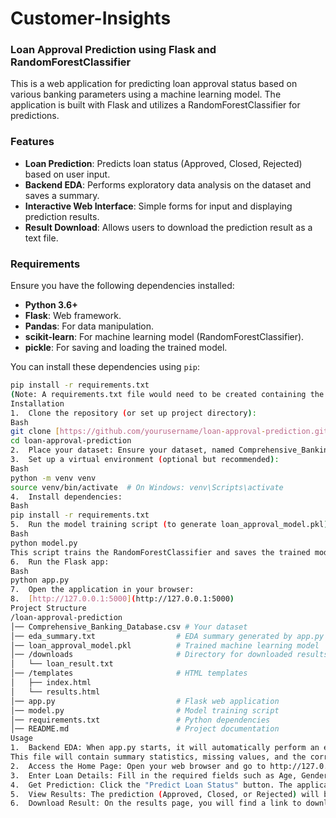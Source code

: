 # Customer-Insights
### Loan Approval Prediction using Flask and RandomForestClassifier

This is a web application for predicting loan approval status based on various banking parameters using a machine learning model. The application is built with Flask and utilizes a RandomForestClassifier for predictions.

### Features

* **Loan Prediction**: Predicts loan status (Approved, Closed, Rejected) based on user input.
* **Backend EDA**: Performs exploratory data analysis on the dataset and saves a summary.
* **Interactive Web Interface**: Simple forms for input and displaying prediction results.
* **Result Download**: Allows users to download the prediction result as a text file.

### Requirements

Ensure you have the following dependencies installed:

* **Python 3.6+**
* **Flask**: Web framework.
* **Pandas**: For data manipulation.
* **scikit-learn**: For machine learning model (RandomForestClassifier).
* **pickle**: For saving and loading the trained model.

You can install these dependencies using `pip`:

```bash
pip install -r requirements.txt
(Note: A requirements.txt file would need to be created containing the above libraries.)
Installation
1.	Clone the repository (or set up project directory):
Bash
git clone [https://github.com/yourusername/loan-approval-prediction.git](https://github.com/yourusername/loan-approval-prediction.git)
cd loan-approval-prediction
2.	Place your dataset: Ensure your dataset, named Comprehensive_Banking_Database.csv, is in the same directory as app.py and model.py.
3.	Set up a virtual environment (optional but recommended):
Bash
python -m venv venv
source venv/bin/activate  # On Windows: venv\Scripts\activate
4.	Install dependencies:
Bash
pip install -r requirements.txt
5.	Run the model training script (to generate loan_approval_model.pkl):
Bash
python model.py
This script trains the RandomForestClassifier and saves the trained model as loan_approval_model.pkl. It also prints the accuracy and classification report of the model.
6.	Run the Flask app:
Bash
python app.py
7.	Open the application in your browser:
8.	[http://127.0.0.1:5000](http://127.0.0.1:5000)
Project Structure
/loan-approval-prediction
│── Comprehensive_Banking_Database.csv # Your dataset
│── eda_summary.txt                  # EDA summary generated by app.py
│── loan_approval_model.pkl          # Trained machine learning model
│── /downloads                       # Directory for downloaded results
│   └── loan_result.txt
│── /templates                       # HTML templates
│   ├── index.html
│   └── results.html
│── app.py                           # Flask web application
│── model.py                         # Model training script
│── requirements.txt                 # Python dependencies
│── README.md                        # Project documentation
Usage
1.	Backend EDA: When app.py starts, it will automatically perform an exploratory data analysis (EDA) on the Comprehensive_Banking_Database.csv and save a summary in eda_summary.txt.
This file will contain summary statistics, missing values, and the correlation matrix of the numerical features.
2.	Access the Home Page: Open your web browser and go to http://127.0.0.1:5000. You will see a form to input various banking details.
3.	Enter Loan Details: Fill in the required fields such as Age, Gender, Account Balance, Transaction Amount, Loan Amount, Interest Rate, and Loan Term.
4.	Get Prediction: Click the "Predict Loan Status" button. The application will use the trained model to predict the loan approval status.
5.	View Results: The prediction (Approved, Closed, or Rejected) will be displayed on the results page.
6.	Download Result: On the results page, you will find a link to download the prediction result as a text file.

